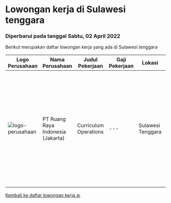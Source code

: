 
  # Lowongan kerja di Sulawesi tenggara

  ### Diperbarui pada tanggal Sabtu, 02 April 2022

  Berikut merupakan daftar lowongan kerja yang ada di Sulawesi tenggara

  |Logo Perusahaan | Nama Perusahaan | Judul Pekerjaan | Gaji Pekerjaan | Lokasi | Deskripsi | Tanggal diunggah | Pranala |
  | -------------- | --------------- | --------------- | --------- | --------- | -------------- | ------- | ----------- |
  |![logo-perusahaan](https://image-service-cdn.seek.com.au/7eee59ea5934120f389dd02961ddcb6b62946481/ee4dce1061f3f616224767ad58cb2fc751b8d2dc)|PT Ruang Raya Indonesia (Jakarta)|Curriculum Operations|---|Sulawesi Tenggara|Ruangguru is a tech-enabled education company that provides a one-stop learning experience for students to have better access to quality content and...|Kamis, 31 Maret 2022|https://www.jobstreet.co.id/id/job/curriculum-operations-1030870478?token=0~0ee85a28-21c4-4f10-99e5-b7e3a76a9c64&sectionRank=1&jobId=jobstreet-id-job-1030870478|


  [Kembali ke daftar lowongan kerja 🔙](../README.md#daftar-lowongan-kerja)
  